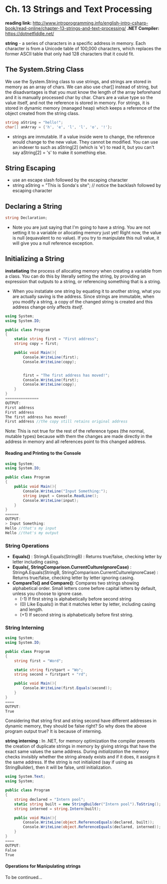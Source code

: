 # Ch. 13 Strings and Text Processing

**reading link:** http://www.introprogramming.info/english-intro-csharp-book/read-online/chapter-13-strings-and-text-processing/
**.NET Compiler:** https://dotnetfiddle.net/


**string** - a series of characters in a specific address in memory. Each character is from a Unicode table of 100,000 characters, which replaces the former ASCII table that only had 128 characters that it could fit.

## The System.String Class
We use the System.String class to use strings, and strings are stored in memory as an array of chars. We can also use char[] instead of string, but the disadvantages is that you must know the length of the array beforehand and it is manually processed char by char. Chars are a value type so the value itself, and not the reference is stored in memory. For strings, it is stored in dynamic memory (managed heap) which keeps a reference of the object created from the string class.

```C#
string aString = "hello!";
char[] anArray = {'h', 'e', 'l', 'l', 'o', '!'};
```

- strings are immutable. If a value inside were to change, the reference would change to the new value. They cannot be modified. You can use an indexer to such as aString[2] (which is 'e') to read it, but you can't say aString[2] = 's' to make it something else.

## String Escaping
- use an escape slash  followed by the escaping character
- string aString = "This is Sonda\'s site"; // notice the backlash followed by escaping character

## Declaring a String

```C#
string Declaration;
```

- Note you are just saying that I'm going to have a string. You are not setting it to a variable or allocating memory just yet! Right now, the value is null (equavalent to no value). If you try to manipulate this null value, it will give you a null reference exception.

## Initializing a String
**instatiating** the process of allocating memory when creating a variable from a class. You can do this by literally setting the string, by providing an expression that outputs to a string, or referencing something that is a string.

- When you instatiate one string by equating it to another string, what you are actually saving is the address. Since strings are immutable, when you modify a string, a copy of the changed string is created and this address change only affects <i>itself</i>.

```C#
using System;
using System.IO;

public class Program
{
	static string first = "First address";
	string copy = first;

	public void Main(){
		Console.WriteLine(first);
		Console.WriteLine(copy);


		first = "The first address has moved!";
		Console.WriteLine(first);
		Console.WriteLine(copy);
	}
}
===============
OUTPUT:
First address
First address
The first address has moved!
First address //the copy still retains original address
```
Note: This is not true for the rest of the reference types (the normal, mutable types) because with them the changes are made directly in the address in memory and all references point to this changed address.

#### Reading and Printing to the Console

```C#
using System;
using System.IO;

public class Program
{
	public void Main(){
		Console.WriteLine("Input Something:");
		string input = Console.ReadLine();
		Console.WriteLine(input);
	}
}
======
OUTPUT:
> Input Something:
Hello //that's my input
Hello //that's my output
```
### String Operations

- **Equals()** : StringA.Equals(StringB) : Returns true/false, checking letter by letter including casing.
- **Equals(,  StringComparison.CurrentCultureIgnoreCase)** : StringA.Equals(StringB,  StringComparison.CurrentCultureIgnoreCase) : Returns true/false, checking letter by letter ignoring casing.
- **CompareTo() and Compare()**: Compares two strings showing alphabetical order. Small letters come before capital letters by default, unless you choose to ignore case.
  - (-1) If first string is alphabetically before second string
  - (0) Like Equals() in that it matches letter by letter, including casing and length.
  - (+1) If second string is alphabetically before first string.

### String Interning
```C#
using System;
using System.IO;

public class Program
{
	string first = "Word";

	static string firstpart = "Wo";
	string second = firstpart + "rd";

	public void Main(){
		Console.WriteLine(first.Equals(second));
	}
}
====
OUTPUT:
True
```

Considering that string first and string second have different addresses in dynamic memory, they should be false right? So why does the above program output true? It is because of interning.

**string interning** : In .NET, for memory optimization the compiler prevents the creation of duplicate strings in memory by giving strings that have the exact same values the same address. During <i> initialization </i> the memory checks invisibly whether the string already exists and if it does, it assigns it the same address. If the string is not initialized (say if using as StringBuilder), then it will be false, until initialization.

```C#
using System.Text;
using System;

public class Program
{
	string declared = "Intern pool";
	static string built = new StringBuilder("Intern pool").ToString();
	string interned = string.Intern(built);

	public void Main(){
		Console.WriteLine(object.ReferenceEquals(declared, built));
		Console.WriteLine(object.ReferenceEquals(declared, interned));
	}
}
====
OUTPUT:
False
True
```
#### Operations for Manipulating strings
To be continued...
